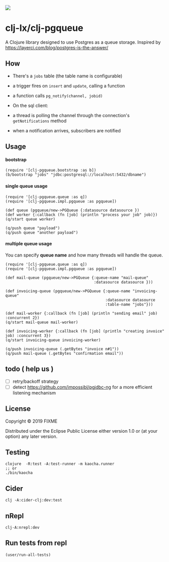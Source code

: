 ![](https://github.com/clj-lx/clj-pgqueue/workflows/Clojure%20CI/badge.svg)
# clj-lx/clj-pgqueue

A Clojure library designed to use Postgres as a queue storage.
Inspired by https://layerci.com/blog/postgres-is-the-answer/

## How

- There's a `jobs` table (the table name is configurable)
 - a trigger fires on `insert` and `update`, calling a function
 - a function calls `pg_notify(channel, jobid)`
 
- On the sql client:
 - a thread is polling the channel through the connection's `getNotifications` method
 - when a notification arrives, subscribers are notified

## Usage

#### bootstrap

	(require '[clj-pgqueue.bootstrap :as b])
	(b/bootstrap "jobs" "jdbc:postgresql://localhost:5432/dbname")

#### single queue usage

	(require '[clj-pgqueue.queue :as q])
	(require '[clj-pgqueue.impl.pgqueue :as pgqueue])
	
	(def queue (pgqueue/new->PGQueue {:datasource datasource })
	(def worker {:callback (fn [job] (println "process your job" job)})
	(q/start queue worker)
	
	(q/push queue "payload")
	(q/push queue "another payload")
	
#### multiple queue usage	

You can specify **queue name** and how many threads will handle the queue. 
 
```
(require '[clj-pgqueue.queue :as q])
(require '[clj-pgqueue.impl.pgqueue :as pgqueue])

(def mail-queue (pgqueue/new->PGQueue {:queue-name "mail-queue"
                                       :datasource datasource }))

(def invoicing-queue (pgqueue/new->PGQueue {:queue-name "invoicing-queue" 
                                            :datasource datasource 
                                            :table-name "jobs"}))

(def mail-worker {:callback (fn [job] (println "sending email" job) :concurrent 2})
(q/start mail-queue mail-worker)

(def invoicing-worker {:callback (fn [job] (println "creating invoice" job) :concurrent 3})
(q/start invoicing-queue invoicing-worker)

(q/push invoicing-queue (.getBytes "invoice n#1"))
(q/push mail-queue (.getBytes "confirmation email"))

```
	
## todo ( help us )

- [ ] retry/backoff strategy
- [ ] detect https://github.com/impossibl/pgjdbc-ng for a more efficient listening mechanism

## License

Copyright © 2019 FIXME

Distributed under the Eclipse Public License either version 1.0 or (at
your option) any later version.


## Testing

	clojure  -R:test -A:test-runner -m kaocha.runner
    ;; or
    ./bin/kaocha



## Cider

	clj -A:cider-clj:dev:test
	
## nRepl

   	clj-A:nrepl:dev
	
    
    
## Run tests from repl

    (user/run-all-tests)
